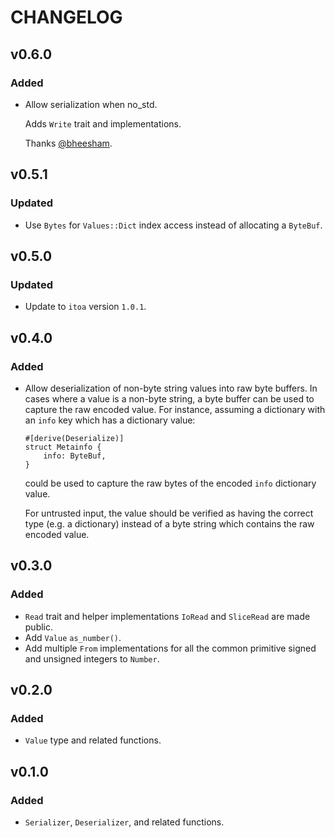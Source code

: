# CHANGELOG

## v0.6.0

### Added

* Allow serialization when no_std.

  Adds `Write` trait and implementations.

  Thanks [@bheesham](https://github.com/bheesham).

## v0.5.1

### Updated

* Use `Bytes` for `Values::Dict` index access instead of allocating a `ByteBuf`.

## v0.5.0

### Updated

* Update to `itoa` version `1.0.1`.

## v0.4.0

### Added

* Allow deserialization of non-byte string values into raw byte buffers. In
  cases where a value is a non-byte string, a byte buffer can be used to capture
  the raw encoded value. For instance, assuming a dictionary with an `info`
  key which has a dictionary value:

  ```
  #[derive(Deserialize)]
  struct Metainfo {
      info: ByteBuf,
  }
  ```

  could be used to capture the raw bytes of the encoded `info` dictionary value.

  For untrusted input, the value should be verified as having the correct type
  (e.g. a dictionary) instead of a byte string which contains the raw encoded
  value.

## v0.3.0

### Added

* `Read` trait and helper implementations `IoRead` and `SliceRead` are made public.
* Add `Value` `as_number()`.
* Add multiple `From` implementations for all the common primitive signed and
  unsigned integers to `Number`.

## v0.2.0

### Added

* `Value` type and related functions.

## v0.1.0

### Added

* `Serializer`, `Deserializer`, and related functions.
